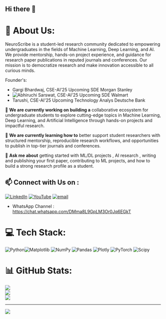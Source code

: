 ## Hi there 👋

# 💫 About Us:
NeuroScribe is a student-led research community dedicated to empowering undergraduates in the fields of Machine Learning, Deep Learning, and AI.  We provide mentorship, hands-on project experience, and guidance for research paper publications in reputed journals and conferences. Our mission is to democratize research and make innovation accessible to all curious minds. 

Founder's: 
* Gargi Bhardwaj, CSE-AI'25 Upcoming SDE Morgan Stanley 
* ![Abhiruchi Sarswat](https://github.com/abhi03ruchi), CSE-AI'25 Upcoming SDE Walmart 
* Tarushi, CSE-AI'25 Upcoming Technology Analys Deutsche Bank 

🔭 **We are currently working on building a** collaborative ecosystem for undergraduate students to explore cutting-edge topics in Machine Learning, Deep Learning, and Artificial Intelligence through hands-on projects and impactful research.

🌱 **We are currently learning how to** better support student researchers with structured mentorship, reproducible research workflows, and opportunities to publish in top-tier journals and conferences.

💬 **Ask me about** getting started with ML/DL projects , AI research , writing and publishing your first paper, contributing to  ML projects, and how to build a strong research profile as a student.

## 📫 Connect with Us on : 
[![LinkedIn](https://img.shields.io/badge/LinkedIn-%230077B5.svg?logo=linkedin&logoColor=white)](https://linkedin.com/company/neuroscribe) [![YouTube](https://img.shields.io/badge/YouTube-%23FF0000.svg?logo=YouTube&logoColor=white)](https://youtube.com/@neuroscribe72 ) [![email](https://img.shields.io/badge/Email-D14836?logo=gmail&logoColor=white)](mailto:neuroscribe72@gmail.com) 
* WhatsApp Channel : https://chat.whatsapp.com/DMma8L9GpLM3Or0Jq6EGkT 

# 💻 Tech Stack:
 ![Python](https://img.shields.io/badge/python-3670A0?style=for-the-badge&logo=python&logoColor=ffdd54)![Matplotlib](https://img.shields.io/badge/Matplotlib-%23ffffff.svg?style=for-the-badge&logo=Matplotlib&logoColor=black) ![NumPy](https://img.shields.io/badge/numpy-%23013243.svg?style=for-the-badge&logo=numpy&logoColor=white) ![Pandas](https://img.shields.io/badge/pandas-%23150458.svg?style=for-the-badge&logo=pandas&logoColor=white) ![Plotly](https://img.shields.io/badge/Plotly-%233F4F75.svg?style=for-the-badge&logo=plotly&logoColor=white) ![PyTorch](https://img.shields.io/badge/PyTorch-%23EE4C2C.svg?style=for-the-badge&logo=PyTorch&logoColor=white) ![Scipy](https://img.shields.io/badge/SciPy-%230C55A5.svg?style=for-the-badge&logo=scipy&logoColor=%white)


# 📊 GitHub Stats:
![](https://github-readme-stats.vercel.app/api?username=neuroscribe&theme=dark&hide_border=false&include_all_commits=true&count_private=false)<br/>
![](https://nirzak-streak-stats.vercel.app/?user=neuroscribe&theme=dark&hide_border=false)<br/>
![](https://github-readme-stats.vercel.app/api/top-langs/?username=neuroscribe&theme=dark&hide_border=false&include_all_commits=true&count_private=false&layout=compact)

---
[![](https://visitcount.itsvg.in/api?id=neuroscribe&icon=0&color=0)](https://visitcount.itsvg.in)

